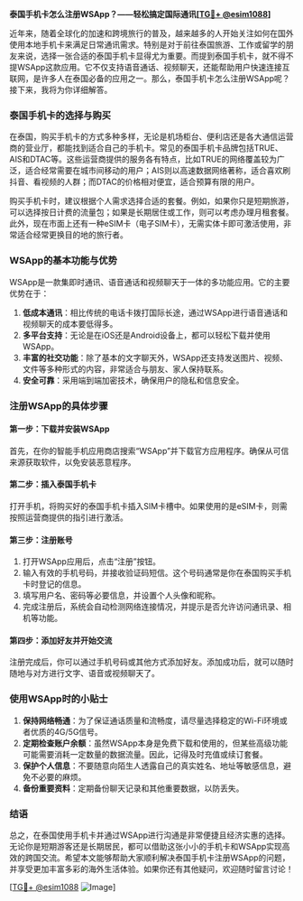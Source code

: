 **泰国手机卡怎么注册WSApp？——轻松搞定国际通讯[[TG💪+ @esim1088](https://t.me/s/esim1088)]**

近年来，随着全球化的加速和跨境旅行的普及，越来越多的人开始关注如何在国外使用本地手机卡来满足日常通讯需求。特别是对于前往泰国旅游、工作或留学的朋友来说，选择一张合适的泰国手机卡显得尤为重要。而提到泰国手机卡，就不得不提WSApp这款应用。它不仅支持语音通话、视频聊天，还能帮助用户快速连接互联网，是许多人在泰国必备的应用之一。那么，泰国手机卡怎么注册WSApp呢？接下来，我将为你详细解答。

### 泰国手机卡的选择与购买

在泰国，购买手机卡的方式多种多样，无论是机场柜台、便利店还是各大通信运营商的营业厅，都能找到适合自己的手机卡。常见的泰国手机卡品牌包括TRUE、AIS和DTAC等。这些运营商提供的服务各有特点，比如TRUE的网络覆盖较为广泛，适合经常需要在城市间移动的用户；AIS则以高速数据网络著称，适合喜欢刷抖音、看视频的人群；而DTAC的价格相对便宜，适合预算有限的用户。

购买手机卡时，建议根据个人需求选择合适的套餐。例如，如果你只是短期旅游，可以选择按日计费的流量包；如果是长期居住或工作，则可以考虑办理月租套餐。此外，现在市面上还有一种eSIM卡（电子SIM卡），无需实体卡即可激活使用，非常适合经常更换目的地的旅行者。

### WSApp的基本功能与优势

WSApp是一款集即时通讯、语音通话和视频聊天于一体的多功能应用。它的主要优势在于：

1. **低成本通讯**：相比传统的电话卡拨打国际长途，通过WSApp进行语音通话和视频聊天的成本要低得多。
2. **多平台支持**：无论是在iOS还是Android设备上，都可以轻松下载并使用WSApp。
3. **丰富的社交功能**：除了基本的文字聊天外，WSApp还支持发送图片、视频、文件等多种形式的内容，非常适合与朋友、家人保持联系。
4. **安全可靠**：采用端到端加密技术，确保用户的隐私和信息安全。

### 注册WSApp的具体步骤

#### 第一步：下载并安装WSApp

首先，在你的智能手机应用商店搜索“WSApp”并下载官方应用程序。确保从可信来源获取软件，以免安装恶意程序。

#### 第二步：插入泰国手机卡

打开手机，将购买好的泰国手机卡插入SIM卡槽中。如果使用的是eSIM卡，则需按照运营商提供的指引进行激活。

#### 第三步：注册账号

1. 打开WSApp应用后，点击“注册”按钮。
2. 输入有效的手机号码，并接收验证码短信。这个号码通常是你在泰国购买手机卡时登记的信息。
3. 填写用户名、密码等必要信息，并设置个人头像和昵称。
4. 完成注册后，系统会自动检测网络连接情况，并提示是否允许访问通讯录、相机等功能。

#### 第四步：添加好友并开始交流

注册完成后，你可以通过手机号码或其他方式添加好友。添加成功后，就可以随时随地与对方进行文字、语音或视频聊天了。

### 使用WSApp时的小贴士

1. **保持网络畅通**：为了保证通话质量和流畅度，请尽量选择稳定的Wi-Fi环境或者优质的4G/5G信号。
2. **定期检查账户余额**：虽然WSApp本身是免费下载和使用的，但某些高级功能可能需要消耗一定数量的数据流量。因此，记得及时充值或续订套餐。
3. **保护个人信息**：不要随意向陌生人透露自己的真实姓名、地址等敏感信息，避免不必要的麻烦。
4. **备份重要资料**：定期备份聊天记录和其他重要数据，以防丢失。

### 结语

总之，在泰国使用手机卡并通过WSApp进行沟通是非常便捷且经济实惠的选择。无论你是短期游客还是长期居民，都可以借助这张小小的手机卡和WSApp实现高效的跨国交流。希望本文能够帮助大家顺利解决泰国手机卡注册WSApp的问题，并享受更加丰富多彩的海外生活体验。如果你还有其他疑问，欢迎随时留言讨论！

[[TG💪+ @esim1088](https://t.me/s/esim1088) ![Image](https://i.postimg.cc/4NQfJmqS/Snipaste-2025-05-13-00-14-12.png)]